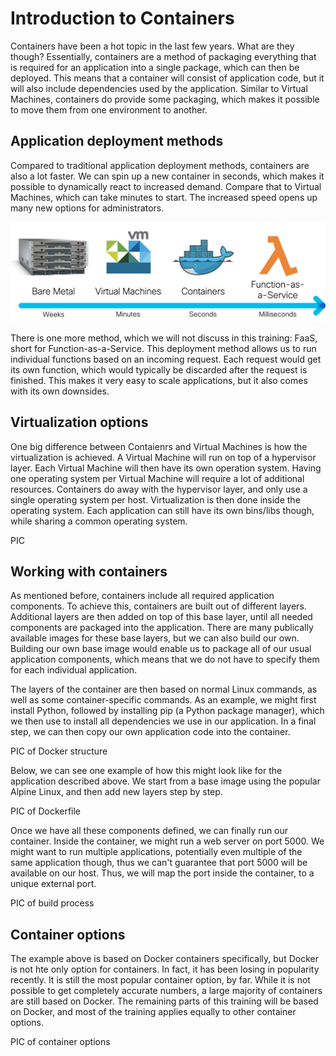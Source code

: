 # Introduction to Containers

Containers have been a hot topic in the last few years. What are they though? Essentially, containers are a method of packaging everything that is required for an application into a single package, which can then be deployed. This means that a container will consist of application code, but it will also include dependencies used by the application. Similar to Virtual Machines, containers do provide some packaging, which makes it possible to move them from one environment to another.

## Application deployment methods
Compared to traditional application deployment methods, containers are also a lot faster. We can spin up a new container in seconds, which makes it possible to dynamically react to increased demand. Compare that to Virtual Machines, which can take minutes to start. The increased speed opens up many new options for administrators.

![Deployment methods overview](img/deployment_methods.png?raw=true "Deployment methods overview")

There is one more method, which we will not discuss in this training: FaaS, short for Function-as-a-Service. This deployment method allows us to run individual functions based on an incoming request. Each request would get its own function, which would typically be discarded after the request is finished. This makes it very easy to scale applications, but it also comes with its own downsides.

## Virtualization options
One big difference between Contaienrs and Virtual Machines is how the virtualization is achieved. A Virtual Machine will run on top of a hypervisor layer. Each Virtual Machine will then have its own operation system. Having one operating system per Virtual Machine will require a lot of additional resources. Containers do away with the hypervisor layer, and only use a single operating system per host. Virtualization is then done inside the operating system. Each application can still have its own bins/libs though, while sharing a common operating system.

PIC

## Working with containers
As mentioned before, containers include all required application components. To achieve this, containers are built out of different layers. Additional layers are then added on top of this base layer, until all needed components are packaged into the application. There are many publically available images for these base layers, but we can also build our own. Building our own base image would enable us to package all of our usual application components, which means that we do not have to specify them for each individual application.

The layers of the container are then based on normal Linux commands, as well as some container-specific commands. As an example, we might first install Python, followed by installing pip (a Python package manager), which we then use to install all dependencies we use in our application. In a final step, we can then copy our own application code into the container.

PIC of Docker structure

Below, we can see one example of how this might look like for the application described above. We start from a base image using the popular Alpine Linux, and then add new layers step by step.

PIC of Dockerfile

Once we have all these components defined, we can finally run our container. Inside the container, we might run a web server on port 5000. We might want to run multiple applications, potentially even multiple of the same application though, thus we can't guarantee that port 5000 will be available on our host. Thus, we will map the port inside the container, to a unique external port.

PIC of build process

## Container options
The example above is based on Docker containers specifically, but Docker is not hte only option for containers. In fact, it has been losing in popularity recently. It is still the most popular container option, by far. While it is not possible to get completely accurate numbers, a large majority of containers are still based on Docker. The remaining parts of this training will be based on Docker, and most of the training applies equally to other container options.

PIC of container options
